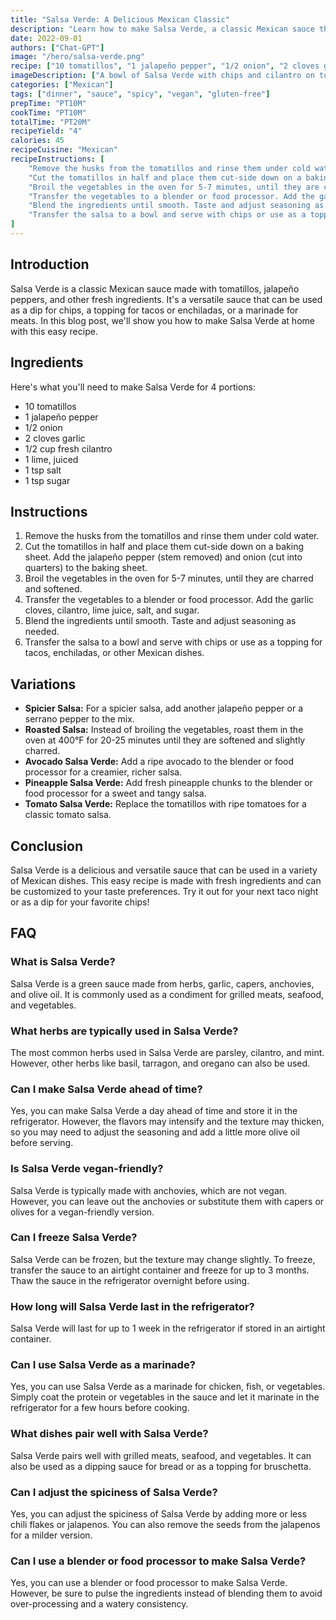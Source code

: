 ```yaml
---
title: "Salsa Verde: A Delicious Mexican Classic"
description: "Learn how to make Salsa Verde, a classic Mexican sauce that's perfect for tacos, enchiladas, and more! This easy recipe is made with fresh ingredients and is sure to be a hit with your family and friends."
date: 2022-09-01
authors: ["Chat-GPT"]
image: "/hero/salsa-verde.png"
recipe: ["10 tomatillos", "1 jalapeño pepper", "1/2 onion", "2 cloves garlic", "1/2 cup fresh cilantro", "1 lime, juiced", "1 tsp salt", "1 tsp sugar"]
imageDescription: ["A bowl of Salsa Verde with chips and cilantro on top", "A taco with Salsa Verde on top", "A plate of enchiladas with Salsa Verde on top", "A jar of Salsa Verde with a spoon next to it"]
categories: ["Mexican"]
tags: ["dinner", "sauce", "spicy", "vegan", "gluten-free"]
prepTime: "PT10M"
cookTime: "PT10M"
totalTime: "PT20M"
recipeYield: "4"
calories: 45
recipeCuisine: "Mexican"
recipeInstructions: [
    "Remove the husks from the tomatillos and rinse them under cold water.",
    "Cut the tomatillos in half and place them cut-side down on a baking sheet. Add the jalapeño pepper (stem removed) and onion (cut into quarters) to the baking sheet.",
    "Broil the vegetables in the oven for 5-7 minutes, until they are charred and softened.",
    "Transfer the vegetables to a blender or food processor. Add the garlic cloves, cilantro, lime juice, salt, and sugar.",
    "Blend the ingredients until smooth. Taste and adjust seasoning as needed.",
    "Transfer the salsa to a bowl and serve with chips or use as a topping for tacos, enchiladas, or other Mexican dishes."
]
---
```


## Introduction

Salsa Verde is a classic Mexican sauce made with tomatillos, jalapeño peppers, and other fresh ingredients. It's a versatile sauce that can be used as a dip for chips, a topping for tacos or enchiladas, or a marinade for meats. In this blog post, we'll show you how to make Salsa Verde at home with this easy recipe. 

## Ingredients

Here's what you'll need to make Salsa Verde for 4 portions:

- 10 tomatillos
- 1 jalapeño pepper
- 1/2 onion
- 2 cloves garlic
- 1/2 cup fresh cilantro
- 1 lime, juiced
- 1 tsp salt
- 1 tsp sugar

## Instructions

1. Remove the husks from the tomatillos and rinse them under cold water.
2. Cut the tomatillos in half and place them cut-side down on a baking sheet. Add the jalapeño pepper (stem removed) and onion (cut into quarters) to the baking sheet.
3. Broil the vegetables in the oven for 5-7 minutes, until they are charred and softened.
4. Transfer the vegetables to a blender or food processor. Add the garlic cloves, cilantro, lime juice, salt, and sugar.
5. Blend the ingredients until smooth. Taste and adjust seasoning as needed.
6. Transfer the salsa to a bowl and serve with chips or use as a topping for tacos, enchiladas, or other Mexican dishes.

## Variations

- **Spicier Salsa:** For a spicier salsa, add another jalapeño pepper or a serrano pepper to the mix.
- **Roasted Salsa:** Instead of broiling the vegetables, roast them in the oven at 400°F for 20-25 minutes until they are softened and slightly charred.
- **Avocado Salsa Verde:** Add a ripe avocado to the blender or food processor for a creamier, richer salsa.
- **Pineapple Salsa Verde:** Add fresh pineapple chunks to the blender or food processor for a sweet and tangy salsa.
- **Tomato Salsa Verde:** Replace the tomatillos with ripe tomatoes for a classic tomato salsa.

## Conclusion

Salsa Verde is a delicious and versatile sauce that can be used in a variety of Mexican dishes. This easy recipe is made with fresh ingredients and can be customized to your taste preferences. Try it out for your next taco night or as a dip for your favorite chips!

## FAQ

### What is Salsa Verde?

Salsa Verde is a green sauce made from herbs, garlic, capers, anchovies, and olive oil. It is commonly used as a condiment for grilled meats, seafood, and vegetables.

### What herbs are typically used in Salsa Verde?

The most common herbs used in Salsa Verde are parsley, cilantro, and mint. However, other herbs like basil, tarragon, and oregano can also be used.

### Can I make Salsa Verde ahead of time?

Yes, you can make Salsa Verde a day ahead of time and store it in the refrigerator. However, the flavors may intensify and the texture may thicken, so you may need to adjust the seasoning and add a little more olive oil before serving.

### Is Salsa Verde vegan-friendly?

Salsa Verde is typically made with anchovies, which are not vegan. However, you can leave out the anchovies or substitute them with capers or olives for a vegan-friendly version.

### Can I freeze Salsa Verde?

Salsa Verde can be frozen, but the texture may change slightly. To freeze, transfer the sauce to an airtight container and freeze for up to 3 months. Thaw the sauce in the refrigerator overnight before using.

### How long will Salsa Verde last in the refrigerator?

Salsa Verde will last for up to 1 week in the refrigerator if stored in an airtight container.

### Can I use Salsa Verde as a marinade?

Yes, you can use Salsa Verde as a marinade for chicken, fish, or vegetables. Simply coat the protein or vegetables in the sauce and let it marinate in the refrigerator for a few hours before cooking.

### What dishes pair well with Salsa Verde?

Salsa Verde pairs well with grilled meats, seafood, and vegetables. It can also be used as a dipping sauce for bread or as a topping for bruschetta.

### Can I adjust the spiciness of Salsa Verde?

Yes, you can adjust the spiciness of Salsa Verde by adding more or less chili flakes or jalapenos. You can also remove the seeds from the jalapenos for a milder version.

### Can I use a blender or food processor to make Salsa Verde?

Yes, you can use a blender or food processor to make Salsa Verde. However, be sure to pulse the ingredients instead of blending them to avoid over-processing and a watery consistency.